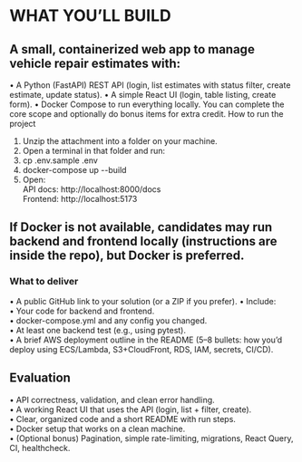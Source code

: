 # WHAT YOU’LL BUILD

## A small, containerized web app to manage vehicle repair estimates with:

• A Python (FastAPI) REST API (login, list estimates with status filter, create estimate, update status).
• A simple React UI (login, table listing, create form).
• Docker Compose to run everything locally.
You can complete the core scope and optionally do bonus items for extra credit.
How to run the project

1. Unzip the attachment into a folder on your machine.
2. Open a terminal in that folder and run:
3. cp .env.sample .env
4. docker-compose up --build
5. Open:  
   API docs: http://localhost:8000/docs  
   Frontend: http://localhost:5173

## If Docker is not available, candidates may run backend and frontend locally (instructions are inside the repo), but Docker is preferred.

### What to deliver

• A public GitHub link to your solution (or a ZIP if you prefer).
• Include:  
 • Your code for backend and frontend.  
 • docker-compose.yml and any config you changed.  
 • At least one backend test (e.g., using pytest).  
 • A brief AWS deployment outline in the README (5–8 bullets: how you’d deploy using ECS/Lambda, S3+CloudFront, RDS, IAM, secrets, CI/CD).

## Evaluation

• API correctness, validation, and clean error handling.  
• A working React UI that uses the API (login, list + filter, create).  
• Clear, organized code and a short README with run steps.  
• Docker setup that works on a clean machine.  
• (Optional bonus) Pagination, simple rate-limiting, migrations, React Query, CI, healthcheck.
